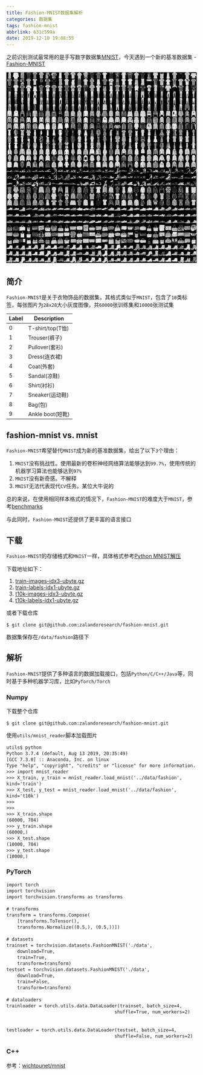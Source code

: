 ```yaml
---
title: Fashion-MNIST数据集解析
categories: 数据集
tags: fashion-mnist
abbrlink: 631c599a
date: 2019-12-10 19:08:55
---
```


之前识别测试最常用的是手写数字数据集[MNIST](http://yann.lecun.com/exdb/mnist/)，今天遇到一个新的基准数据集 - [Fashion-MNIST](https://github.com/zalandoresearch/fashion-mnist)

![](./imgs/../../imgs/fashion-mnist/fashion-mnist-sprite.png)

## 简介

`Fashion-MNIST`是关于衣物饰品的数据集，其格式类似于`MNIST`，包含了`10`类标签，每张图片为`28x28`大小灰度图像，共`60000`张训练集和`10000`张测试集

| Label | Description |
| --- | --- |
| 0 | T-shirt/top(T恤) |
| 1 | Trouser(裤子) |
| 2 | Pullover(套衫) |
| 3 | Dress(连衣裙) |
| 4 | Coat(外套) |
| 5 | Sandal(凉鞋) |
| 6 | Shirt(衬衫) |
| 7 | Sneaker(运动鞋) |
| 8 | Bag(包) |
| 9 | Ankle boot(短靴) |

## fashion-mnist vs. mnist

`Fashion-MNIST`希望替代`MNIST`成为新的基准数据集，给出了以下`3`个理由：

1. `MNIST`没有挑战性。使用最新的卷积神经网络算法能够达到`99.7%`，使用传统的机器学习算法也能够达到`97%`
2. `MNIST`没有新奇感。不解释
3. `MNIST`无法代表现代`CV`任务。某位大牛说的

总的来说，在使用相同样本格式的情况下，`Fashion-MNIST`的难度大于`MNIST`，参考[benchmarks](http://fashion-mnist.s3-website.eu-central-1.amazonaws.com/#)

与此同时，`Fashion-MNIST`还提供了更丰富的语言接口

## 下载

`Fashion-MNIST`的存储格式和`MNIST`一样，具体格式参考[Python MNIST解压](https://blog.csdn.net/u012005313/article/details/84453316)

下载地址如下：

1. [train-images-idx3-ubyte.gz](http://fashion-mnist.s3-website.eu-central-1.amazonaws.com/train-images-idx3-ubyte.gz)
2. [train-labels-idx1-ubyte.gz](http://fashion-mnist.s3-website.eu-central-1.amazonaws.com/train-labels-idx1-ubyte.gz)
3. [t10k-images-idx3-ubyte.gz](http://fashion-mnist.s3-website.eu-central-1.amazonaws.com/t10k-images-idx3-ubyte.gz)
4. [t10k-labels-idx1-ubyte.gz](http://fashion-mnist.s3-website.eu-central-1.amazonaws.com/t10k-labels-idx1-ubyte.gz)

或者下载仓库

```
$ git clone git@github.com:zalandoresearch/fashion-mnist.git
```

数据集保存在`/data/fashion`路径下

## 解析

`Fashion-MNIST`提供了多种语言的数据加载接口，包括`Python/C/C++/Java`等，同时基于多种机器学习库，比如`PyTorch/Torch`

### Numpy

下载整个仓库

```
$ git clone git@github.com:zalandoresearch/fashion-mnist.git
```

使用`utils/mnist_reader`脚本加载图片

```
utils$ python
Python 3.7.4 (default, Aug 13 2019, 20:35:49) 
[GCC 7.3.0] :: Anaconda, Inc. on linux
Type "help", "copyright", "credits" or "license" for more information.
>>> import mnist_reader
>>> X_train, y_train = mnist_reader.load_mnist('../data/fashion', kind='train')
>>> X_test, y_test = mnist_reader.load_mnist('../data/fashion', kind='t10k')
>>> 
>>> 
>>> X_train.shape
(60000, 784)
>>> y_train.shape
(60000,)
>>> X_test.shape
(10000, 784)
>>> y_test.shape
(10000,)
```

### PyTorch

```
import torch
import torchvision
import torchvision.transforms as transforms

# transforms
transform = transforms.Compose(
    [transforms.ToTensor(),
    transforms.Normalize((0.5,), (0.5,))])

# datasets
trainset = torchvision.datasets.FashionMNIST('./data',
    download=True,
    train=True,
    transform=transform)
testset = torchvision.datasets.FashionMNIST('./data',
    download=True,
    train=False,
    transform=transform)

# dataloaders
trainloader = torch.utils.data.DataLoader(trainset, batch_size=4,
                                        shuffle=True, num_workers=2)


testloader = torch.utils.data.DataLoader(testset, batch_size=4,
                                        shuffle=False, num_workers=2)
```

### C++

参考：[wichtounet/mnist](https://github.com/wichtounet/mnist)